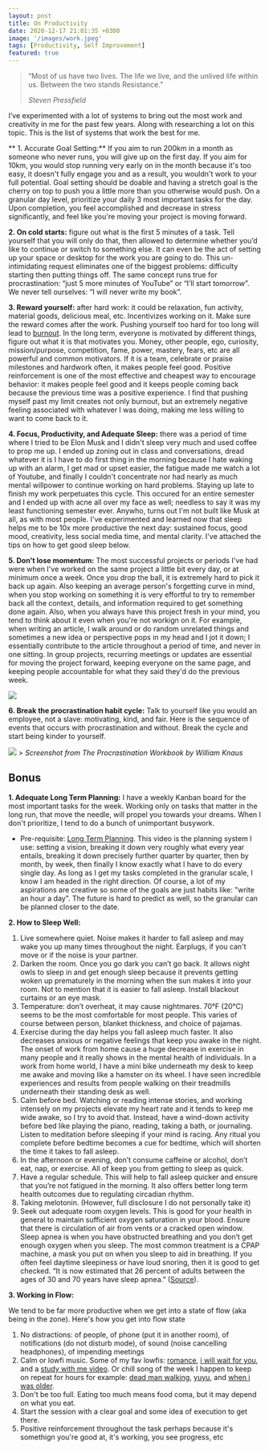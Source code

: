 ```yaml
---
layout: post
title: On Productivity
date: 2020-12-17 21:01:35 +0300
image: '/images/work.jpeg'
tags: [Productivity, Self Improvement]
featured: true
---
```


> “Most of us have two lives. The life we live, and the unlived life within us. Between the two stands Resistance.”
>
> <cite>Steven Pressfield</cite>

I’ve experimented with a lot of systems to bring out the most work and creativity in me for the past few years. Along with researching a lot on this topic. This is the list of systems that work the best for me.

** 1. Accurate Goal Setting:** If you aim to run 200km in a month as someone who never runs, you will give up on the first day. If you aim for 10km, you would stop running very early on in the month because it's too easy, it doesn't fully engage you and as a result, you wouldn't work to your full potential. Goal setting should be doable and having a stretch goal is the cherry on top to push you a little more than you otherwise would push. On a granular day level, prioritize your daily 3 most important tasks for the day. Upon completion, you feel accomplished and decrease in stress significantly, and feel like you're moving your project is moving forward.

**2. On cold starts:** figure out what is the first 5 minutes of a task. Tell yourself that you will only do that, then allowed to determine whether you’d like to continue or switch to something else. It can even be the act of setting up your space or desktop for the work you are going to do. This un-intimidating request eliminates one of the biggest problems: difficulty starting then putting things off. The same concept runs true for procrastination: “just 5 more minutes of YouTube” or “I’ll start tomorrow”. We never tell ourselves: “I will never write my book”.

**3. Reward yourself:** after hard work: it could be relaxation, fun activity, material goods, delicious meal, etc. Incentivizes working on it. Make sure the reward comes after the work. Pushing yourself too hard for too long will lead to [burnout](https://www.helpguide.org/articles/stress/burnout-prevention-and-recovery.htm). In the long term, everyone is motivated by different things, figure out what it is that motivates you. Money, other people, ego, curiosity, mission/purpose, competition, fame, power, mastery, fears, etc are all powerful and common motivators. If it is a team, celebrate or praise milestones and hardwork often, it makes people feel good. Positive reinforcement is one of the most effective and cheapest way to encourage behavior: it makes people feel good and it keeps people coming back because the previous time was a positive experience. I find that pushing myself past my limit creates not only burnout, but an extremely negative feeling associated with whatever I was doing, making me less willing to want to come back to it.

**4. Focus, Productivity, and Adequate Sleep:** there was a period of time where I tried to be Elon Musk and I didn't sleep very much and used coffee to prop me up. I ended up zoning out in class and conversations, dread whatever it is I have to do first thing in the morning because I hate waking up with an alarm, I get mad or upset easier, the fatigue made me watch a lot of Youtube, and finally I couldn't concentrate nor had nearly as much mental willpower to continue working on hard problems. Staying up late to finish my work perpetuates this cycle. This occured for an entire semester and I ended up with acne all over my face as well; needless to say it was my least functioning semester ever. Anywho, turns out I'm not built like Musk at all, as with most people. I've experimented and learned now that sleep helps me to be 10x more productive the next day: sustained focus, good mood, creativity, less social media time, and mental clarity. I've attached the tips on how to get good sleep below.

**5. Don't lose momentum:** The most successful projects or periods I've had were when I've worked on the same project a little bit every day, or at minimum once a week. Once you drop the ball, it is extremely hard to pick it back up again. Also keeping an average person's forgetting curve in mind, when you stop working on something it is very effortful to try to remember back all the context, details, and information required to get something done again. Also, when you always have this project fresh in your mind, you tend to think about it even when you're not workign on it. For example, when writing an article, I walk around or do random unrelated things and sometimes a new idea or perspective pops in my head and I jot it down; I essentially contribute to the article throughout a period of time, and never in one sitting. In group projects, recurring meetings or updates are essential for moving the project forward, keeping everyone on the same page, and keeping people accountable for what they said they'd do the previous week.

<img src="/../../images/forgetting-curve.jpeg">

**6. Break the procrastination habit cycle:** Talk to yourself like you would an employee, not a slave: motivating, kind, and fair. Here is the sequence of events that occurs with procrastination and without. Break the cycle and start being kinder to yourself.

<img src="/../../images/do-it-now.png">
> <cite>Screenshot from The Procrastination Workbook by William Knaus</cite>

## Bonus

**1. Adequate Long Term Planning:** I have a weekly Kanban board for the most important tasks for the week. Working only on tasks that matter in the long run, that move the needle, will propel you towards your dreams. When I don't prioritize, I tend to do a bunch of unimportant busywork.

- Pre-requisite: [Long Term Planning](https://www.youtube.com/watch?v=5paYI2nCarc). This video is the planning system I use: setting a vision, breaking it down very roughly what every year entails, breaking it down precisely further quarter by quarter, then by month, by week, then finally I know exactly what I have to do every single day. As long as I get my tasks completed in the granular scale, I know I am headed in the right direction. Of course, a lot of my aspirations are creative so some of the goals are just habits like: "write an hour a day". The future is hard to predict as well, so the granular can be planned closer to the date.

**2. How to Sleep Well:**

1. Live somewhere quiet. Noise makes it harder to fall asleep and may wake you up many times throughout the night. Earplugs, if you can't move or if the noise is your partner.
2. Darken the room. Once you go dark you can’t go back. It allows night owls to sleep in and get enough sleep because it prevents getting woken up prematurely in the morning when the sun makes it into your room. Not to mention that it is easier to fall asleep. Install blackout curtains or an eye mask.
3. Temperature: don’t overheat, it may cause nightmares. 70°F (20°C) seems to be the most comfortable for most people. This varies of course between person, blanket thickness, and choice of pajamas.
4. Exercise during the day helps you fall asleep much faster. It also decreases anxious or negative feelings that keep you awake in the night. The onset of work from home cause a huge decrease in exercise in many people and it really shows in the mental health of individuals. In a work from home world, I have a mini bike underneath my desk to keep me awake and moving like a hamster on its wheel. I have seen incredible experiences and results from people walking on their treadmills underneath their standing desk as well.
5. Calm before bed. Watching or reading intense stories, and working intensely on my projects elevate my heart rate and it tends to keep me wide awake, so I try to avoid that. Instead, have a wind-down activity before bed like playing the piano, reading, taking a bath, or journaling. Listen to meditation before sleeping if your mind is racing. Any ritual you complete before bedtime becomes a cue for bedtime, which will shorten the time it takes to fall asleep.
6. In the afternoon or evening, don’t consume caffeine or alcohol, don’t eat, nap, or exercise. All of keep you from getting to sleep as quick.
7. Have a regular schedule. This will help to fall asleep quicker and ensure that you’re not fatigued in the morning. It also offers better long term health outcomes due to regulating circadian rhythm.
8. Taking melotonin. (However, full disclosure I do not personally take it)
9. Seek out adequate room oxygen levels. This is good for your health in general to maintain sufficient oxygen saturation in your blood. Ensure that there is circulation of air from vents or a cracked open window. Sleep apnea is when you have obstructed breathing and you don’t get enough oxygen when you sleep. The most common treatment is a CPAP machine, a mask you put on when you sleep to aid in breathing. If you often feel daytime sleepiness or have loud snoring, then it is good to get checked. “It is now estimated that 26 percent of adults between the ages of 30 and 70 years have sleep apnea.”
   ([Source](https://aasm.org/rising-prevalence-of-sleep-apnea-in-u-s-threatens-public-health/#:~:text=It%20is%20now%20estimated%20that,70%20years%20have%20sleep%20apnea.)).

**3. Working in Flow:**

We tend to be far more productive when we get into a state of flow (aka being in the zone). Here's how you get into flow state

1. No distractions: of people, of phone (put it in another room), of notifications (do not disturb mode), of sound (noise cancelling headphones), of impending meetings
2. Calm or lowfi music. Some of my fav lowfis: [romance](https://www.youtube.com/watch?v=wdURsDPlMrU), [i will wait for you](https://www.youtube.com/watch?v=l5m4pUJ9_qc), and a [study with me video](https://www.youtube.com/watch?v=R7roE5u2fhk). Or chill song of the week I happen to keep on repeat for hours for example: [dead man walking](https://www.youtube.com/watch?v=pBR01ndtids&list=RDuCPjdfCUowg&index=8), [yuyu](https://www.youtube.com/watch?v=9RWxqTMgiQ4), and [when i was older](https://www.youtube.com/watch?v=0I4fD49Gbck).
3. Don't be too full. Eating too much means food coma, but it may depend on what you eat.
4. Start the session with a clear goal and some idea of execution to get there.
5. Positive reinforcement throughout the task perhaps because it's somethign you're good at, it's working, you see progress, etc
